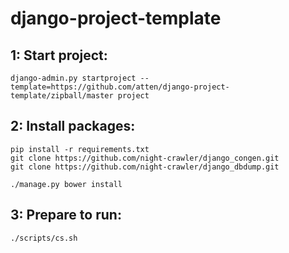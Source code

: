 # django-project-template

1: Start project:
--------------
```
django-admin.py startproject --template=https://github.com/atten/django-project-template/zipball/master project
```

2: Install packages:
-----------------
```
pip install -r requirements.txt 
git clone https://github.com/night-crawler/django_congen.git
git clone https://github.com/night-crawler/django_dbdump.git

./manage.py bower install
```

3: Prepare to run:
------------------

```
./scripts/cs.sh
```
